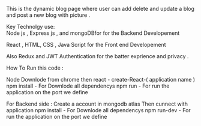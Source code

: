 This is the dynamic blog page where user can add delete and update a blog and 
post a new blog with picture .

Key Technolgy use:  
Node js , Express js , and mongoDBfor for the Backend Developement 

React , HTML, CSS , Java Script for the Front end Developement 

Also Redux and JWT Authentication for the batter exprience and privacy .


How To Run this code :

Node Downlode from chrome 
then react - create-React-( application name )
npm install -  For Downlode all dependencys
npm run -    For run the application on the port we define 



For Backend side :
Create a account in mongodb atlas 
Then cunnect with application 
npm install -  For Downlode all dependencys
npm run-dev -    For run the application on the port we define 
